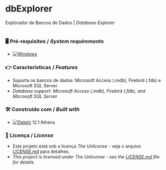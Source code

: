 # dbExplorer


Explorador de Bancos de Dados | *Database Explorer*
<br/>
<br/>
### 🖥️ Pré-requisitos / *System requirements*
*  [![Windows](https://img.shields.io/badge/Windows-0078D6?style=for-the-badge&logo=windows&logoColor=white)](https://www.microsoft.com/windows/)


### 👉 Características / *Features*
* Suporta os bancos de dados: Microsoft Access (.mdb), Firebird (.fdb) e Microsoft SQL Server
* *Database support: Microsoft Access (.mdb), Firebird (.fdb), and Microsoft SQL Server*


### 🛠️ Construído com / *Built with*
* [![Delphi](https://img.shields.io/badge/-Delphi-E62431?logo=delphi&logoColor=white&style=plastic)](https://www.embarcadero.com/products/delphi) 12.1 Athens


### 📄 Licença / *License*
* Este projeto está sob a licença *The Unlicense* - veja o arquivo [LICENSE.md](https://github.com/laertemjr/dbExplorer/blob/main/LICENSE.md) para detalhes.
* *This project is licensed under *The Unlicense* - see the [LICENSE.md](https://github.com/laertemjr/dbExplorer/blob/main/LICENSE.md) file for details.*
 
